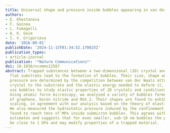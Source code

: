 ```yaml
---
title: Universal shape and pressure inside bubbles appearing in van der Waals heterostructures
authors:
- E. Khestanova
- F. Guinea
- L. Fumagalli
- A. K. Geim
- I. V. Grigorieva
date: '2016-08-01'
publishDate: '2024-11-15T01:34:52.178625Z'
publication_types:
- article-journal
publication: '*Nature Communications*'
doi: 10.1038/ncomms12587
abstract: Trapped substances between a two-dimensional (2D) crystal and an atomically
  flat substrate lead to the formation of bubbles. Their size, shape and internal
  pressure are determined by the competition between van der Waals attraction of the
  crystal to the substrate and the elastic energy needed to deform it, allowing to
  use bubbles to study elastic properties of 2D crystals and conditions of confinement.
  Using atomic force microscopy, we analysed a variety of bubbles formed by monolayers
  of graphene, boron nitride and MoS 2. Their shapes are found to exhibit universal
  scaling, in agreement with our analysis based on the theory of elasticity of membranes.
  We also measured the hydrostatic pressure induced by the confinement, which was
  found to reach tens of MPa inside submicron bubbles. This agrees with our theory
  estimates and suggests that for even smaller, sub-10 nm bubbles the pressure can
  be close to 1 GPa and may modify properties of a trapped material.
---
```


